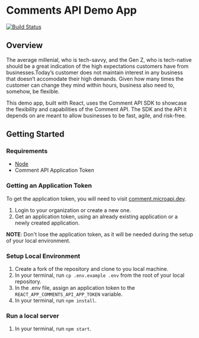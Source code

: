 # Comments API Demo App

[![Build Status](https://travis-ci.org/microapidev/comment-microapi-demo.svg?branch=develop)](https://travis-ci.org/microapidev/comment-microapi-demo)

## Overview

The average millenial, who is tech-savvy, and the Gen Z, who is tech-native should be a great indication of the high expectations customers have from businesses.Today’s customer does not maintain interest in any business that doesn’t accomodate their high demands. Given how many times the customer can change they mind within hours, business also need to, somehow, be flexible.

This demo app, built with React, uses the Comment API SDK to showcase the flexibility and capabilities of the Comment API. The SDK and the API it depends on are meant to allow businesses to be fast, agile, and risk-free.

## Getting Started

### Requirements

- [Node](https://nodejs.org/en/download/)
- Comment API Application Token

### Getting an Application Token

To get the application token, you will need to visit [comment.microapi.dev](https://comment.microapi.dev).

1. Login to your organization or create a new one.
2. Get an application token, using an already existing application or a newly created application.

**NOTE**: Don't lose the application token, as it will be needed during the setup of your local environment.

### Setup Local Environment

1. Create a fork of the repository and clone to you local machine.
2. In your terminal, run `cp .env.example .env` from the root of your local repository.
3. In the .env file, assign an application token to the `REACT_APP_COMMENTS_API_APP_TOKEN` variable.
4. In your terminal, run `npm install`.

### Run a local server

1. In your terminal, run `npm start`.
